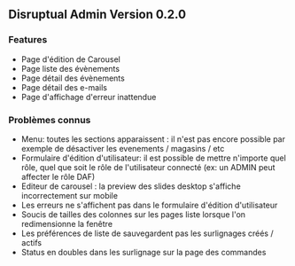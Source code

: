 ## Disruptual Admin Version 0.2.0

### Features

- Page d'édition de Carousel
- Page liste des évènements
- Page détail des évènements
- Page détail des e-mails
- Page d'affichage d'erreur inattendue

### Problèmes connus

- Menu: toutes les sections apparaissent : il n'est pas encore possible par exemple de désactiver les evenements / magasins / etc
- Formulaire d'édition d'utilisateur: il est possible de mettre n'importe quel rôle, quel que soit le rôle de l'utilisateur connecté (ex: un ADMIN peut affecter le rôle DAF)
- Editeur de carousel : la preview des slides desktop s'affiche incorrectement sur mobile
- Les erreurs ne s'affichent pas dans le formulaire d'édition d'utilisateur
- Soucis de tailles des colonnes sur les pages liste lorsque l'on redimensionne la fenêtre
- Les préférences de liste de sauvegardent pas les surlignages créés / actifs
- Status en doubles dans les surlignage sur la page des commandes
